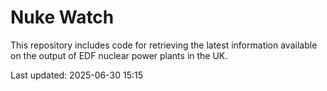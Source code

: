 # Nuke Watch

This repository includes code for retrieving the latest information available on the output of EDF nuclear power plants in the UK.

Last updated: 2025-06-30 15:15